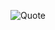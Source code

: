 ![Quote](https://github-readme-quotes-bay.vercel.app/quote?theme=gruvbox&animation=grow_out_in&layout=socrates&font=Calligraffitti&fontColor=purple&bgColor=purple)
